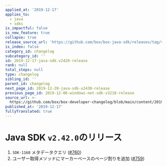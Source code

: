 ```yaml
---
applied_at: '2019-12-17'
applies_to:
  - java
  - sdks
is_impactful: false
is_new_feature: true
collapse: true
release_source_url: 'https://github.com/box/box-java-sdk/releases/tag/v2.42.0'
is_index: false
category_id: changelog
subcategory_id: ''
id: 2019-12-17-java-sdk-v2420-release
rank: null
total_steps: null
type: changelog
sibling_id: ''
parent_id: changelog
next_page_id: 2019-12-20-java-sdk-v2430-release
previous_page_id: 2019-12-06-windows-net-sdk-v3210-release
source_url: >-
  https://github.com/box/box-developer-changelog/blob/main/content/2019/12-17-java-sdk-v2420-release.md
published_at: '2019-12-17'
fullyTranslated: true
---
```

# Java SDK `v2.42.0`のリリース

1. `SDK-1168` メタデータクエリ ([#760](https://github.com/box/box-java-sdk/pull/760))
2. ユーザー取得メソッドにマーカーベースのページ割りを追加 ([#759](https://github.com/box/box-java-sdk/pull/759))
